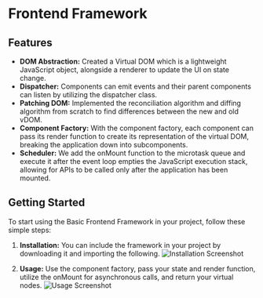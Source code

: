 # Frontend Framework

## Features
- **DOM Abstraction:** Created a Virtual DOM which is a lightweight JavaScript object, alongside a renderer to update the UI on state change.
- **Dispatcher:** Components can emit events and their parent components can listen by utilizing the dispatcher class.
- **Patching DOM:** Implemented the reconciliation algorithm and diffing algorithm from scratch to find differences between the new and old vDOM.
- **Component Factory:** With the component factory, each component can pass its render function to create its representation of the virtual DOM, breaking the application down into subcomponents.
- **Scheduler:** We add the onMount function to the microtask queue and execute it after the event loop empties the JavaScript execution stack, allowing for APIs to be called only after the application has been mounted.

## Getting Started
To start using the Basic Frontend Framework in your project, follow these simple steps:

1. **Installation:** You can include the framework in your project by downloading it and importing the following.
![Installation Screenshot](https://github.com/AlexanderGomes/frontend_framework/assets/98370540/1af70df5-81d5-4df9-997c-3501643fad96)


2. **Usage:** Use the component factory, pass your state and render function, utilize the onMount for asynchronous calls, and return your virtual nodes.
![Usage Screenshot](https://github.com/AlexanderGomes/frontend_framework/assets/98370540/96e9788a-69e1-42e8-a488-5f90454fff55)
